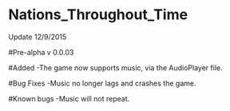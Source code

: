 # Nations_Throughout_Time

Update 12/9/2015

#Pre-alpha v 0.0.03

#Added
-The game now supports music, via the AudioPlayer file.

#Bug Fixes
-Music no longer lags and crashes the game.

#Known bugs
-Music will not repeat.

